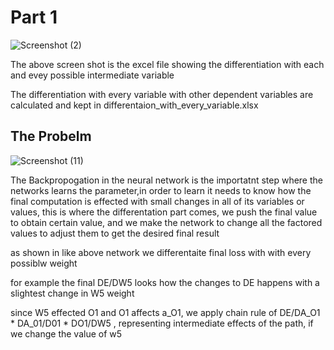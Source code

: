 # Part 1

![Screenshot (2)](https://github.com/ksharsha72/tsai/assets/90446031/f76c41d2-31f3-479f-ad31-a923075d865f)

The above screen shot is the excel file showing the differentiation with each and evey possible intermediate variable

The differentiation with every variable with other dependent variables are calculated and kept in differentaion_with_every_variable.xlsx

## The Probelm

![Screenshot (11)](https://github.com/ksharsha72/tsai/assets/90446031/bd572310-a4c8-4519-a1de-5f74ab45d463)

The Backpropogation in the neural network is the importatnt step where the networks learns the parameter,in order to learn it needs to know how the final computation is effected with small changes in all of its variables or values, this is where the differentation part comes, we push the final value to obtain certain value, and we make the network to change all the factored values to adjust them to get the desired final result

as shown in like above network we differentaite final loss with with every possiblw weight 

for example the final DE/DW5 looks how the changes to DE happens with a slightest change in W5 weight 

since W5 effected O1 and O1 affects a_O1, we apply chain rule of DE/DA_O1 * DA_01/D01 * DO1/DW5 , representing intermediate effects of the path, if we change the value of w5
